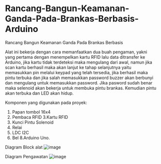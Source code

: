 # Rancang-Bangun-Keamanan-Ganda-Pada-Brankas-Berbasis-Arduino
Rancang Bangun Keamanan Ganda Pada Brankas Berbasis 

Alat ini bekerja dengan cara memanfaatkan dua buah pengaman, yakni yang pertama dengan menempelkan kartu RFID lalu data ditransfer ke Arduino, jika kartu tidak terdeteksi maka mengulang dari awal, namun jika scan kartu berhasil maka akan lanjut ke tahap selanjutnya yaitu memasukkan pin melalui keypad yang telah tersedia, jika berhasil maka pintu terbuka dan jika salah memasukkan password buzzer akan berbunyi dan mengulang untuk memasukkan password. Jika pasword sudah benar maka selenoid akan bekerja untuk membuka pintu brankas. Kemudian pintu akan terbuka dan LED akan hidup.  


​Komponen yang digunakan pada proyek:
1. Papan tombol 16x4
2. Pembaca RFID
3.Kartu RFID
4. Kunci Pintu Solenoid
5. Relai
6. LDC I2C
7. Bel
8.Arduino Uno.

Diagram  Block alat 
![image](https://user-images.githubusercontent.com/122041231/211178705-f608cad3-9773-4bdb-81b1-e1ed08be53e4.png)

Diagram Pengawatan
![image](https://user-images.githubusercontent.com/122041231/211178719-2616906a-ecf7-4135-8176-f2f7a39d19cd.png)



